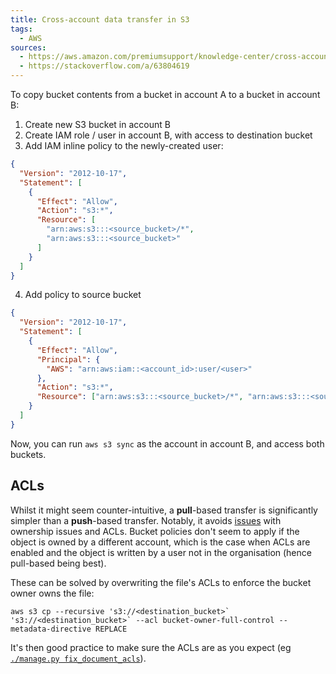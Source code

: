 ```yaml
---
title: Cross-account data transfer in S3
tags:
  - AWS
sources:
  - https://aws.amazon.com/premiumsupport/knowledge-center/cross-account-access-s3/
  - https://stackoverflow.com/a/63804619
---
```


To copy bucket contents from a bucket in account A to a bucket in account B:

1. Create new S3 bucket in account B
2. Create IAM role / user in account B, with access to destination bucket
3. Add IAM inline policy to the newly-created user:

```json
{
  "Version": "2012-10-17",
  "Statement": [
    {
      "Effect": "Allow",
      "Action": "s3:*",
      "Resource": [
        "arn:aws:s3:::<source_bucket>/*",
        "arn:aws:s3:::<source_bucket>"
      ]
    }
  ]
}
```

4. Add policy to source bucket

```json
{
  "Version": "2012-10-17",
  "Statement": [
    {
      "Effect": "Allow",
      "Principal": {
        "AWS": "arn:aws:iam::<account_id>:user/<user>"
      },
      "Action": "s3:*",
      "Resource": ["arn:aws:s3:::<source_bucket>/*", "arn:aws:s3:::<source_bucket>"]
    }
  ]
}
```

Now, you can run `aws s3 sync` as the account in account B, and access both buckets.

## ACLs

Whilst it might seem counter-intuitive, a **pull**-based transfer is significantly simpler than a **push**-based transfer. Notably, it avoids [issues](https://stackoverflow.com/a/63804619) with ownership issues and ACLs. Bucket policies don't seem to apply if the object is owned by a different account, which is the case when ACLs are enabled and the object is written by a user not in the organisation (hence pull-based being best).

These can be solved by overwriting the file's ACLs to enforce the bucket owner owns the file:

```
aws s3 cp --recursive 's3://<destination_bucket>` 's3://<destination_bucket>` --acl bucket-owner-full-control --metadata-directive REPLACE
```

It's then good practice to make sure the ACLs are as you expect (eg [`./manage.py fix_document_acls`](https://github.com/torchbox/wagtail-storages?tab=readme-ov-file#django-admin-fix_document_acls)).
